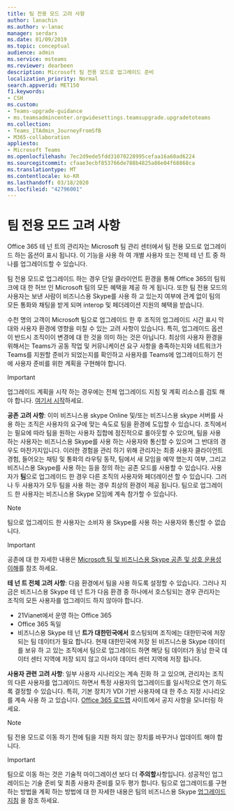 ```yaml
---
title: 팀 전용 모드 고려 사항
author: lanachin
ms.author: v-lanac
manager: serdars
ms.date: 01/09/2019
ms.topic: conceptual
audience: admin
ms.service: msteams
ms.reviewer: dearbeen
description: Microsoft 팀 전용 모드로 업그레이드 준비
localization_priority: Normal
search.appverid: MET150
f1.keywords:
- CSH
ms.custom:
- Teams-upgrade-guidance
- ms.teamsadmincenter.orgwidesettings.teamsupgrade.upgradetoteams
ms.collection:
- Teams_ITAdmin_JourneyFromSfB
- M365-collaboration
appliesto:
- Microsoft Teams
ms.openlocfilehash: 7ec2d9ede5fdd31070228995cefaa16a60ad6224
ms.sourcegitcommit: cfaae3ecbf853766de788b4825a86e04f68868ca
ms.translationtype: MT
ms.contentlocale: ko-KR
ms.lasthandoff: 03/18/2020
ms.locfileid: "42796001"
---
```

# <a name="teams-only-mode-considerations"></a>팀 전용 모드 고려 사항

Office 365 테 넌 트의 관리자는 Microsoft 팀 관리 센터에서 팀 전용 모드로 업그레이드 하는 옵션이 표시 됩니다. 이 기능을 사용 하 여 개별 사용자 또는 전체 테 넌 트 중 하나를 업그레이드할 수 있습니다.  

팀 전용 모드로 업그레이드 하는 경우 단일 클라이언트 환경을 통해 Office 365의 팀워크에 대 한 허브 인 Microsoft 팀의 모든 혜택을 제공 하 게 됩니다. 또한 팀 전용 모드의 사용자는 보낸 사람이 비즈니스용 Skype를 사용 하 고 있는지 여부에 관계 없이 팀의 모든 통화와 채팅을 받게 되며 interop 및 페더레이션 지원의 혜택을 받습니다.

수천 명의 고객이 Microsoft 팀으로 업그레이드 한 후 조직의 업그레이드 시간 표시 막대와 사용자 환경에 영향을 미칠 수 있는 고려 사항이 있습니다. 특히, 업그레이드 옵션이 반드시 조직이이 변경에 대 한 것을 의미 하는 것은 아닙니다. 최상의 사용자 환경을 위해서는 Teams가 공동 작업 및 커뮤니케이션 요구 사항을 충족하는지와 네트워크가 Teams를 지원할 준비가 되었는지를 확인하고 사용자를 Teams에 업그레이드하기 전에 사용자 준비를 위한 계획을 구현해야 합니다. 

> [!IMPORTANT]
> 업그레이드 계획을 시작 하는 경우에는 전체 업그레이드 지침 및 계획 리소스를 검토 해야 합니다. [여기서 시작](upgrade-start-here.md)하세요. 

**공존 고려 사항**: 이미 비즈니스용 skype Online 및/또는 비즈니스용 skype 서버를 사용 하는 조직은 사용자의 요구에 맞는 속도로 팀을 환경에 도입할 수 있습니다. 조직에서는 필요에 따라 팀을 원하는 사용자 집합에 점진적으로 롤아웃할 수 있으며, 팀을 사용 하는 사용자는 비즈니스용 Skype를 사용 하는 사용자와 통신할 수 있으며 그 반대의 경우도 마찬가지입니다. 이러한 경험을 관리 하기 위해 관리자는 최종 사용자 클라이언트 경험, 들어오는 채팅 및 통화의 라우팅 동작, 팀에서 새 모임을 예약 했는지 여부, 그리고 비즈니스용 Skype를 사용 하는 등을 정의 하는 공존 모드를 사용할 수 있습니다. 사용자가 **팀**으로 업그레이드 한 경우 다른 조직의 사용자와 페더레이션 할 수 있습니다. 그러나 두 사용자가 모두 팀을 사용 하는 경우 최상의 환경이 제공 됩니다. 팀으로 업그레이드 한 사용자는 비즈니스용 Skype 모임에 계속 참가할 수 있습니다. 

> [!NOTE]
> 팀으로 업그레이드 한 사용자는 소비자 용 Skype를 사용 하는 사용자와 통신할 수 없습니다.

> [!IMPORTANT]
> 공존에 대 한 자세한 내용은 [Microsoft 팀 및 비즈니스용 Skype 공존 및 상호 운용성 이해](teams-and-skypeforbusiness-coexistence-and-interoperability.md)를 참조 하세요. 

**테 넌 트 전체 고려 사항**: 다음 환경에서 팀을 사용 하도록 설정할 수 있습니다. 그러나 지금은 비즈니스용 Skype 테 넌 트가 다음 환경 중 하나에서 호스팅되는 경우 관리자는 조직의 모든 사용자를 업그레이드 하지 않아야 합니다.

 - 21Vianet에서 운영 하는 Office 365
 - Office 365 독일
 - 비즈니스용 Skype 테 넌 **트가 대한민국에서** 호스팅되며 조직에는 대한민국에 저장 되는 팀 데이터가 필요 합니다. 현재 대한민국에 저장 된 비즈니스용 Skype 데이터를 보유 하 고 있는 조직에서 팀으로 업그레이드 하면 해당 팀 데이터가 동남 한국 데이터 센터 지역에 저장 되지 않고 아시아 데이터 센터 지역에 저장 됩니다.

**사용자 관련 고려 사항**: 일부 사용자 시나리오는 계속 진화 하 고 있으며, 관리자는 조직의 다른 사용자를 업그레이드 하면서 특정 사용자의 업그레이드를 일시적으로 연기 하도록 결정할 수 있습니다. 특히, 기본 장치가 VDI 기반 사용자에 대 한 주소 지정 시나리오를 계속 사용 하 고 있습니다. [Office 365 로드맵](https://www.microsoft.com/microsoft-365/roadmap) 사이트에서 공지 사항을 모니터링 하세요.

> [!NOTE]
> 팀 전용 모드로 이동 하기 전에 팀을 지원 하지 않는 장치를 바꾸거나 업데이트 해야 합니다. 

> [!IMPORTANT]
> 팀으로 이동 하는 것은 기술적 마이그레이션 보다 더 **주의할**사항입니다. 성공적인 업그레이드는 기술 준비 및 최종 사용자 준비를 모두 평가 합니다. 팀으로 업그레이드를 구현 하는 방법을 계획 하는 방법에 대 한 자세한 내용은 팀의 비즈니스용 Skype [업그레이드 지침](upgrade-framework.md) 을 참조 하세요.  
